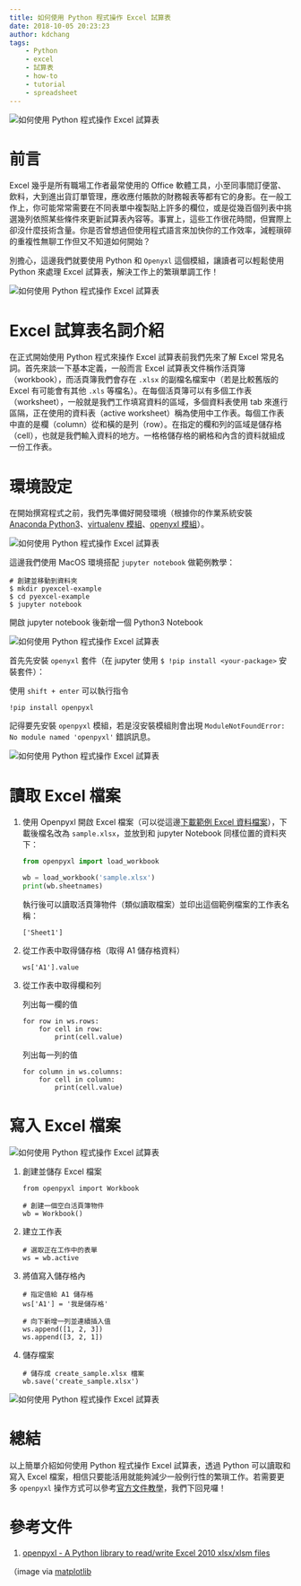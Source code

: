 ```yaml
---
title: 如何使用 Python 程式操作 Excel 試算表
date: 2018-10-05 20:23:23
author: kdchang
tags: 
    - Python
    - excel
    - 試算表
    - how-to
    - tutorial
    - spreadsheet
---
```


![如何使用 Python 程式操作 Excel 試算表](/img/kdchang/python-automation-programming/excel-intro/excel-cover.png)

# 前言
Excel 幾乎是所有職場工作者最常使用的 Office 軟體工具，小至同事間訂便當、飲料，大到進出貨訂單管理，應收應付賬款的財務報表等都有它的身影。在一般工作上，你可能常常需要在不同表單中複製貼上許多的欄位，或是從幾百個列表中挑選幾列依照某些條件來更新試算表內容等。事實上，這些工作很花時間，但實際上卻沒什麼技術含量。你是否曾想過但使用程式語言來加快你的工作效率，減輕瑣碎的重複性無聊工作但又不知道如何開始？

別擔心，這邊我們就要使用 Python 和 `Openyxl` 這個模組，讓讀者可以輕鬆使用 Python 來處理 Excel 試算表，解決工作上的繁瑣單調工作！

![如何使用 Python 程式操作 Excel 試算表](/img/kdchang/python-automation-programming/excel-intro/excel-intro.png)

# Excel 試算表名詞介紹
在正式開始使用 Python 程式來操作 Excel 試算表前我們先來了解 Excel 常見名詞。首先來談一下基本定義，一般而言 Excel 試算表文件稱作活頁簿（workbook），而活頁簿我們會存在 `.xlsx` 的副檔名檔案中（若是比較舊版的 Excel 有可能會有其他 `.xls` 等檔名）。在每個活頁簿可以有多個工作表（worksheet），一般就是我們工作填寫資料的區域，多個資料表使用 tab 來進行區隔，正在使用的資料表（active worksheet）稱為使用中工作表。每個工作表中直的是欄（column）從和橫的是列（row）。在指定的欄和列的區域是儲存格（cell），也就是我們輸入資料的地方。一格格儲存格的網格和內含的資料就組成一份工作表。

# 環境設定
在開始撰寫程式之前，我們先準備好開發環境（根據你的作業系統安裝 [Anaconda Python3](https://www.anaconda.com/download/)、[virtualenv 模組](https://virtualenv.pypa.io/en/stable/installation/)、[openyxl 模組](https://openpyxl.readthedocs.io/en/stable/)）。

![如何使用 Python 程式操作 Excel 試算表](/img/kdchang/python-automation-programming/excel-intro/demo1.png)

這邊我們使用 MacOS 環境搭配 `jupyter notebook` 做範例教學：

```
# 創建並移動到資料夾
$ mkdir pyexcel-example
$ cd pyexcel-example
$ jupyter notebook
```

開啟 jupyter notebook 後新增一個 Python3 Notebook

![如何使用 Python 程式操作 Excel 試算表](/img/kdchang/python-automation-programming/excel-intro/demo2.png)

首先先安裝 `openyxl` 套件（在 jupyter 使用 `$ !pip install <your-package>` 安裝套件）：

使用 `shift + enter` 可以執行指令

```
!pip install openpyxl
```

記得要先安裝 `openpyxl` 模組，若是沒安裝模組則會出現 `ModuleNotFoundError: No module named 'openpyxl'` 錯誤訊息。

![如何使用 Python 程式操作 Excel 試算表](/img/kdchang/python-automation-programming/excel-intro/demo3.png)

# 讀取 Excel 檔案
1. 使用 Openpyxl 開啟 Excel 檔案（可以從這邊[下載範例 Excel 資料檔案](http://go.microsoft.com/fwlink/?LinkID=521962)），下載後檔名改為 `sample.xlsx`，並放到和 jupyter Notebook 同樣位置的資料夾下：

    ```py
    from openpyxl import load_workbook

    wb = load_workbook('sample.xlsx')
    print(wb.sheetnames)
    ```

    執行後可以讀取活頁簿物件（類似讀取檔案）並印出這個範例檔案的工作表名稱：

    ```
    ['Sheet1']
    ```

2. 從工作表中取得儲存格（取得 A1 儲存格資料）

    ```
    ws['A1'].value
    ```

3. 從工作表中取得欄和列

    列出每一欄的值

    ```
    for row in ws.rows:
        for cell in row:
            print(cell.value)
    ```

    列出每一列的值

    ```
    for column in ws.columns:
        for cell in column:
            print(cell.value)
    ```

# 寫入 Excel 檔案
![如何使用 Python 程式操作 Excel 試算表](/img/kdchang/python-automation-programming/excel-intro/demo4.png)

1. 創建並儲存 Excel 檔案

    ```
    from openpyxl import Workbook

    # 創建一個空白活頁簿物件
    wb = Workbook()
    ```

2. 建立工作表

    ```
    # 選取正在工作中的表單
    ws = wb.active
    ```

3. 將值寫入儲存格內

    ```
    # 指定值給 A1 儲存格
    ws['A1'] = '我是儲存格'

    # 向下新增一列並連續插入值
    ws.append([1, 2, 3])
    ws.append([3, 2, 1])
    ```

4. 儲存檔案

    ```
    # 儲存成 create_sample.xlsx 檔案
    wb.save('create_sample.xlsx')
    ```

![如何使用 Python 程式操作 Excel 試算表](/img/kdchang/python-automation-programming/excel-intro/demo5.png)

# 總結
以上簡單介紹如何使用 Python 程式操作 Excel 試算表，透過 Python 可以讀取和寫入 Excel 檔案，相信只要能活用就能夠減少一般例行性的繁瑣工作。若需要更多 `openpyxl` 操作方式可以參考[官方文件教學](https://openpyxl.readthedocs.io/en/stable/index.html#)，我們下回見囉！

# 參考文件
1. [openpyxl - A Python library to read/write Excel 2010 xlsx/xlsm files](https://openpyxl.readthedocs.io/en/stable/index.html#module-openpyxl)

（image via [matplotlib](https://www.google.com.tw/url?sa=i&rct=j&q=&esrc=s&source=images&cd=&cad=rja&uact=8&ved=2ahUKEwjNwbGM4OHdAhXGvrwKHQ7DBKsQjxx6BAgBEAI&url=https%3A%2F%2Fproducts.office.com%2Fzh-hk%2Fexcel&psig=AOvVaw3QGOaPdJF8pWlME7Vtbe1r&ust=1538363320894206)
